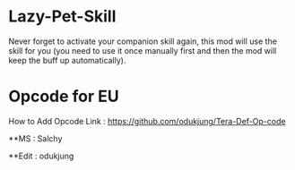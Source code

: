 # Lazy-Pet-Skill
Never forget to activate your companion skill again, this mod will use the skill for you (you need to use it once manually first and then the mod will keep the buff up automatically).

# Opcode for EU
How to Add Opcode
Link : https://github.com/odukjung/Tera-Def-Op-code


**MS : Salchy

**Edit : odukjung
